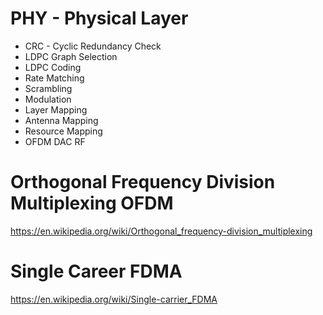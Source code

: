 # PHY - Physical Layer

- CRC - Cyclic Redundancy Check
- LDPC Graph Selection
- LDPC Coding
- Rate Matching
- Scrambling
- Modulation
- Layer Mapping
- Antenna Mapping
- Resource Mapping
- OFDM DAC RF

# Orthogonal Frequency Division Multiplexing OFDM

https://en.wikipedia.org/wiki/Orthogonal_frequency-division_multiplexing

# Single Career FDMA

https://en.wikipedia.org/wiki/Single-carrier_FDMA

